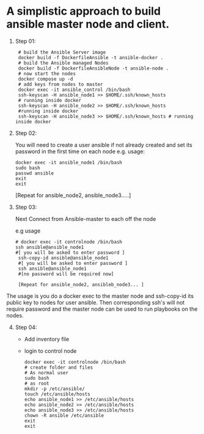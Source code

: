 # A simplistic approach to build ansible master node and client. 


1. Step 01: 

    	# build the Ansible Server image 
	    docker build -f DockerfileAnsible -t ansible-docker . 
	    # build the Ansible managed Nodes
	    docker build -f DockerfileAnsibleNode -t ansible-node . 
	    # now start the nodes
	    docker compose up -d 
	    # add keys from nodes to master
	    docker exec -it ansible_control /bin/bash
		ssh-keyscan -H ansible_node1 >> $HOME/.ssh/known_hosts 
		# running inside docker
		ssh-keyscan -H ansible_node2 >> $HOME/.ssh/known_hosts 
		#running inside docker
        ssh-keyscan -H ansible_node3 >> $HOME/.ssh/known_hosts # running inside docker
2. Step 02:
   
   You will need to create a user ansible if not already created and set its password in the first time on each node
   e.g. usage: 

       docker exec -it ansible_node1 /bin/bash 
	   sudo bash 
	   passwd ansible
	   exit
	   exit 
    [Repeat for ansible_node2, ansible_node3.....] 

3. Step 03:
   
   Next Connect from Ansible-master to each off the node 

   e.g usage

       # docker exec -it controlnode /bin/bash 
	   ssh ansible@ansible_node1
	   #[ you will be asked to enter password ] 
	 	ssh-copy-id ansible@ansible_node1
		#[ you will be asked to enter password ] 
		ssh ansible@ansible_node1
		#[no password will be required now] 
	
		[Repeat for ansible_node2, ansibleb_node3... ] 

The usage is you do a docker exec to the master node and ssh-copy-id its public key to nodes for user ansible. 
Then corresponding ssh's will not require password and the master node can be used to run playbooks on the nodes. 

4. Step 04:
   
   * Add inventory file
   * login to control node
	    
         docker exec -it controlnode /bin/bash
         # create folder and files
		 # As normal user
		 sudo bash 
		 # as root
		 mkdir -p /etc/ansible/
		 touch /etc/ansible/hosts
		 echo ansible_node1 >> /etc/ansible/hosts
		 echo ansible_node2 >> /etc/ansible/hosts
		 echo ansible_node3 >> /etc/ansible/hosts		
		 chown -R ansible /etc/ansible
		 exit
		 exit


